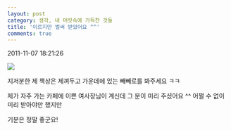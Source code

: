 ```yaml
---
layout: post
category: 생각, 내 머릿속에 가득찬 것들
title: '이르지만 벌써 받았어요 ^^'
comments: true
---
```


2011-11-07 18:21:26


![][link0]

  
지저분한 제 책상은 제껴두고 가운데에 있는 빼빼로를 봐주세요 ㅋㅋ  
  
제가 자주 가는 카페에 이쁜 여사장님이 계신데 그 분이 미리 주셨어요 ^^ 어쩔 수 없이 미리 받아야만 했지만  
  
기분은 정말 좋군요!


[link0]:https://t1.daumcdn.net/cfile/tistory/114750384EB7A21C33
